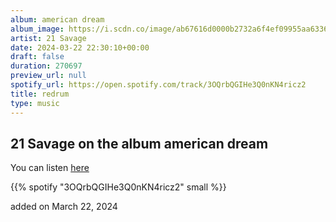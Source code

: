 ```yaml
---
album: american dream
album_image: https://i.scdn.co/image/ab67616d0000b2732a6f4ef09955aa6336cf2590
artist: 21 Savage
date: 2024-03-22 22:30:10+00:00
draft: false
duration: 270697
preview_url: null
spotify_url: https://open.spotify.com/track/3OQrbQGIHe3Q0nKN4ricz2
title: redrum
type: music
---
```



## 21 Savage on the album american dream

You can listen [here](https://open.spotify.com/track/3OQrbQGIHe3Q0nKN4ricz2)

{{% spotify "3OQrbQGIHe3Q0nKN4ricz2" small %}}

added on March 22, 2024